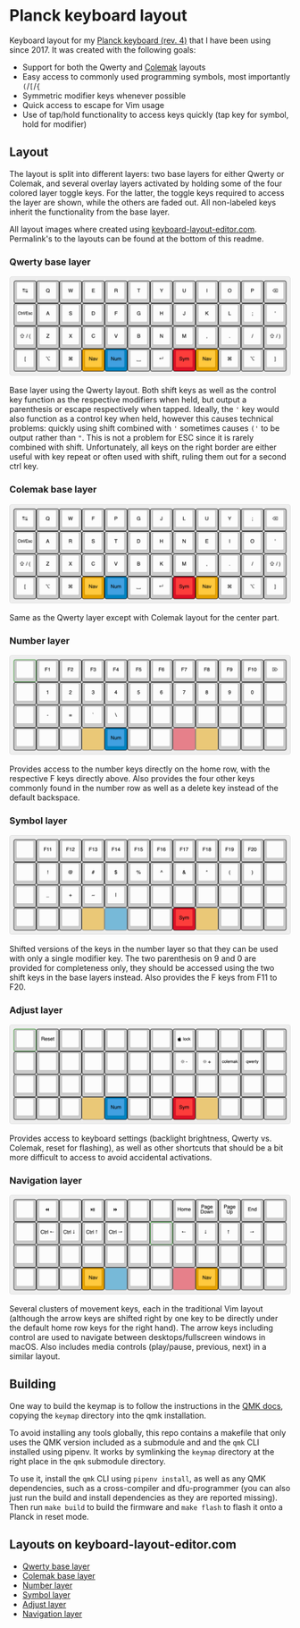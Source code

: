 # Planck keyboard layout

Keyboard layout for my
[Planck keyboard (rev. 4)](https://olkb.com/collections/planck) that I have been
using since 2017. It was created with the following goals:

* Support for both the Qwerty and [Colemak](https://colemak.com/) layouts
* Easy access to commonly used programming symbols, most importantly `(`/`[`/`{`
* Symmetric modifier keys whenever possible
* Quick access to escape for Vim usage
* Use of tap/hold functionality to access keys quickly (tap key for symbol, hold for modifier)

## Layout

The layout is split into different layers: two base layers for either Qwerty or
Colemak, and several overlay layers activated by holding some of the four
colored layer toggle keys. For the latter, the toggle keys required to access
the layer are shown, while the others are faded out. All non-labeled keys
inherit the functionality from the base layer.

All layout images where created using [keyboard-layout-editor.com][kle].
Permalink's to the layouts can be found at the bottom of this readme.

### Qwerty base layer

![Qwerty base layer](images/qwerty.png)

Base layer using the Qwerty layout. Both shift keys as well as the control key
function as the respective modifiers when held, but output a parenthesis or
escape respectively when tapped. Ideally, the `'` key would also function as a
control key when held, however this causes technical problems: quickly using
shift combined with `'` sometimes causes `('` to be output rather than `"`. This
is not a problem for ESC since it is rarely combined with shift. Unfortunately,
all keys on the right border are either useful with key repeat or often used
with shift, ruling them out for a second ctrl key.

### Colemak base layer

![Colemak base layer](images/colemak.png)

Same as the Qwerty layer except with Colemak layout for the center part.

### Number layer

![Number layer](images/number.png)

Provides access to the number keys directly on the home row, with the respective
F keys directly above. Also provides the four other keys commonly found in the
number row as well as a delete key instead of the default backspace.

### Symbol layer

![Symbol layer](images/symbol.png)

Shifted versions of the keys in the number layer so that they can be used with
only a single modifier key. The two parenthesis on 9 and 0 are provided for
completeness only, they should be accessed using the two shift keys in the base
layers instead. Also provides the F keys from F11 to F20.

### Adjust layer

![Adjust layer](images/adjust.png)

Provides access to keyboard settings (backlight brightness, Qwerty vs. Colemak,
reset for flashing), as well as other shortcuts that should be a bit more
difficult to access to avoid accidental activations.

### Navigation layer

![Navigation layer](images/navigate.png)

Several clusters of movement keys, each in the traditional Vim layout (although
the arrow keys are shifted right by one key to be directly under the default
home row keys for the right hand). The arrow keys including control are used to
navigate between desktops/fullscreen windows in macOS. Also includes media
controls (play/pause, previous, next) in a similar layout.

## Building

One way to build the keymap is to follow the instructions in the
[QMK docs](https://docs.qmk.fm/), copying the `keymap` directory into the qmk
installation.

To avoid installing any tools globally, this repo contains a makefile that only
uses the QMK version included as a submodule and and the `qmk` CLI installed
using pipenv. It works by symlinking the `keymap` directory at the right place
in the `qmk` submodule directory.

To use it, install the `qmk` CLI using `pipenv install`, as well as any QMK
dependencies, such as a cross-compiler and dfu-programmer (you can also just run
the build and install dependencies as they are reported missing). Then run
`make build` to build the firmware and `make flash` to flash it onto a Planck in
reset mode.

## Layouts on keyboard-layout-editor.com

* [Qwerty base layer](http://www.keyboard-layout-editor.com/##@@_a:7%3B&=%E2%86%B9&=Q&=W&=E&=R&=T&=Y&=U&=I&=O&=P&=%3Ci%20class%2F='mss%20mss-Unicode-BackSpace-DeleteLeft-Big-2'%3E%3C%2F%2Fi%3E%3B&@_f:2%3B&=Ctrl%2F%2FEsc&_f:3%3B&=A&=S&=D&=F&=G&=H&=J&=K&=L&=%2F%3B&='%3B&@=%E2%87%A7%20%2F%2F%20(&=Z&=X&=C&=V&=B&=N&=M&=,&=.&=%2F%2F&=%E2%87%A7%20%2F%2F%20)%3B&@=%5B&=%3Ci%20class%2F='mss%20mss-Unicode-Option-3'%3E%3C%2F%2Fi%3E&=%3Ci%20class%2F='mss%20mss-Unicode-Command-3'%3E%3C%2F%2Fi%3E&_c=%23e5a100%3B&=Nav&_c=%230084c2%3B&=Num&_c=%23cccccc&sm=cherry%3B&=%E2%90%A3&_sm=%3B&=%3Ci%20class%2F='kb%20kb-Return-2'%3E%3C%2F%2Fi%3E&_c=%23dd1126%3B&=Sym&_c=%23e5a100%3B&=Nav&_c=%23cccccc%3B&=%3Ci%20class%2F='mss%20mss-Unicode-Command-3'%3E%3C%2F%2Fi%3E&=%3Ci%20class%2F='mss%20mss-Unicode-Option-3'%3E%3C%2F%2Fi%3E&=%5D)
* [Colemak base layer](http://www.keyboard-layout-editor.com/##@@_a:7%3B&=%E2%86%B9&=Q&=W&=F&=P&=G&=J&=L&=U&=Y&=%2F%3B&=%3Ci%20class%2F='mss%20mss-Unicode-BackSpace-DeleteLeft-Big-2'%3E%3C%2F%2Fi%3E%3B&@_f:2%3B&=Ctrl%2F%2FEsc&_f:3%3B&=A&=R&=S&=T&=D&=H&=N&=E&=I&=O&='%3B&@=%E2%87%A7%20%2F%2F%20(&=Z&=X&=C&=V&=B&=K&=M&=,&=.&=%2F%2F&=%E2%87%A7%20%2F%2F%20)%3B&@=%5B&=%3Ci%20class%2F='mss%20mss-Unicode-Option-3'%3E%3C%2F%2Fi%3E&=%3Ci%20class%2F='mss%20mss-Unicode-Command-3'%3E%3C%2F%2Fi%3E&_c=%23e5a100%3B&=Nav&_c=%230084c2%3B&=Num&_c=%23cccccc&sm=cherry%3B&=%E2%90%A3&_sm=%3B&=%3Ci%20class%2F='kb%20kb-Return-2'%3E%3C%2F%2Fi%3E&_c=%23dd1126%3B&=Sym&_c=%23e5a100%3B&=Nav&_c=%23cccccc%3B&=%3Ci%20class%2F='mss%20mss-Unicode-Command-3'%3E%3C%2F%2Fi%3E&=%3Ci%20class%2F='mss%20mss-Unicode-Option-3'%3E%3C%2F%2Fi%3E&=%5D)
* [Number layer](http://www.keyboard-layout-editor.com/##@@_a:7%3B&=&=F1&=F2&=F3&=F4&=F5&=F6&=F7&=F8&=F9&=F10&=%3Ci%20class%2F='mss%20mss-Unicode-DeleteRight-Big-2'%3E%3C%2F%2Fi%3E%3B&@_f:2%3B&=&_f:3%3B&=1&=2&=3&=4&=5&=6&=7&=8&=9&=0&=%3B&@=&=-&=%2F=&=%60&=%5C&=&=&=&=&=&=&=%3B&@=&=&=&_c=%23e5a100&g:true%3B&=Nav&_c=%230084c2&g:false%3B&=Num&_c=%23cccccc&sm=cherry%3B&=&=&_c=%23dd1126&g:true%3B&=Sym&_c=%23e5a100%3B&=Nav&_c=%23cccccc&g:false%3B&=&=&=)
* [Symbol layer](http://www.keyboard-layout-editor.com/##@@_a:7%3B&=&=F11&=F12&=F13&=F14&=F15&=F16&=F17&=F18&=F19&=F20&=%3B&@_f:2%3B&=&_f:3%3B&=!&=%2F@&=%23&=$&=%25&=%5E&=%2F&&=*&=(&=)&=%3B&@=&=%2F_&=+&=~&=%7C&=&=&=&=&=&=&=%3B&@=&=&=&_c=%23e5a100&g:true%3B&=Nav&_c=%230084c2%3B&=Num&_c=%23cccccc&g:false&sm=cherry%3B&=&=&_c=%23dd1126%3B&=Sym&_c=%23e5a100&g:true%3B&=Nav&_c=%23cccccc&g:false%3B&=&=&=)
* [Adjust layer](http://www.keyboard-layout-editor.com/##@@_a:7%3B&=&=Reset&=&=&=&=&=&_f:2%3B&=%3Ci%20class%2F='kb%20kb-logo-apple'%3E%3C%2F%2Fi%3E%20lock&_f:3%3B&=&=&=&=%3B&@_f:2%3B&=&_f:3%3B&=&=&=&=&=&=&=%3Ci%20class%2F='kb%20kb-Unicode-Screen-Bright'%3E%3C%2F%2Fi%3E-&=%3Ci%20class%2F='kb%20kb-Unicode-Screen-Bright'%3E%3C%2F%2Fi%3E+&_f:2%3B&=colemak&=qwerty&_f:3%3B&=%3B&@=&=&=&=&=&=&=&=&=&=&=&=%3B&@=&=&=&_c=%23e5a100&g:true%3B&=Nav&_c=%230084c2&g:false%3B&=Num&_c=%23cccccc&sm=cherry%3B&=&=&_c=%23dd1126%3B&=Sym&_c=%23e5a100&g:true%3B&=Nav&_c=%23cccccc&g:false%3B&=&=&=)
* [Navigation layer](http://www.keyboard-layout-editor.com/##@@_a:7%3B&=&=%3Ci%20class%2F='kb%20kb-Multimedia-Rewind'%3E%3C%2F%2Fi%3E&=&=%3Ci%20class%2F='kb%20kb-Multimedia-Play-Pause'%3E%3C%2F%2Fi%3E&=%3Ci%20class%2F='kb%20kb-Multimedia-FastForwar'%3E%3C%2F%2Fi%3E&=&=&=Home&=Page%20Down&=Page%20Up&=End&=%3B&@_f:2%3B&=&_f:3%3B&=Ctrl%20%3Ci%20class%2F='kb%20kb-Arrows-Left'%3E%3C%2F%2Fi%3E&=Ctrl%20%3Ci%20class%2F='kb%20kb-Arrows-Down'%3E%3C%2F%2Fi%3E&=Ctrl%20%3Ci%20class%2F='kb%20kb-Arrows-Up'%3E%3C%2F%2Fi%3E&=Ctrl%20%3Ci%20class%2F='kb%20kb-Arrows-Right'%3E%3C%2F%2Fi%3E&=&=&=%3Ci%20class%2F='kb%20kb-Arrows-Left'%3E%3C%2F%2Fi%3E&=%3Ci%20class%2F='kb%20kb-Arrows-Down'%3E%3C%2F%2Fi%3E&=%3Ci%20class%2F='kb%20kb-Arrows-Up'%3E%3C%2F%2Fi%3E&=%3Ci%20class%2F='kb%20kb-Arrows-Right'%3E%3C%2F%2Fi%3E&=%3B&@=&=&=&=&=&=&=&=&=&=&=&=%3B&@=&=&=&_c=%23e5a100%3B&=Nav&_c=%230084c2&g:true%3B&=Num&_c=%23cccccc&g:false&sm=cherry%3B&=&=&_c=%23dd1126&g:true%3B&=Sym&_c=%23e5a100&g:false%3B&=Nav&_c=%23cccccc%3B&=&=&=)

[kle]: http://www.keyboard-layout-editor.com/
